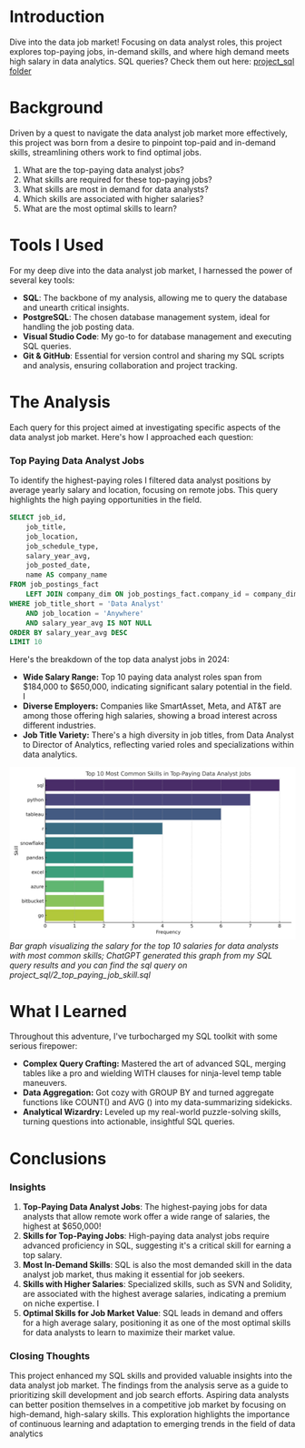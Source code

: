 # Introduction

Dive into the data job market! Focusing on data analyst roles, this project explores top-paying jobs, in-demand skills, and where high demand meets high salary in data analytics.
SQL queries? Check them out here: [project_sql folder](/project_sql/)

# Background

Driven by a quest to navigate the data analyst job market more effectively, this project was born from a desire to pinpoint top-paid and in-demand skills, streamlining others work to find optimal jobs.

1. What are the top-paying data analyst jobs?
2. What skills are required for these top-paying jobs?
3. What skills are most in demand for data analysts?
4. Which skills are associated with higher salaries?
5. What are the most optimal skills to learn?

# Tools I Used

For my deep dive into the data analyst job market, I harnessed the power of several key tools:

- **SQL**: The backbone of my analysis, allowing me to query the database and unearth critical insights.
- **PostgreSQL**: The chosen database management system, ideal for handling the job posting data.
- **Visual Studio Code**: My go-to for database management and executing SQL queries.
- **Git & GitHub**: Essential for version control and sharing my SQL scripts and analysis, ensuring collaboration and project tracking.

# The Analysis

Each query for this project aimed at investigating specific aspects of the data analyst job market. Here's how I approached each question:

### Top Paying Data Analyst Jobs
To identify the highest-paying roles I filtered data analyst positions by average yearly salary and location, focusing on remote jobs. This query highlights the high paying opportunities in the field.

```sql
SELECT job_id,
    job_title,
    job_location,
    job_schedule_type,
    salary_year_avg,
    job_posted_date,
    name AS company_name
FROM job_postings_fact
    LEFT JOIN company_dim ON job_postings_fact.company_id = company_dim.company_id
WHERE job_title_short = 'Data Analyst'
    AND job_location = 'Anywhere'
    AND salary_year_avg IS NOT NULL
ORDER BY salary_year_avg DESC
LIMIT 10
```
Here's the breakdown of the top data analyst jobs in 2024:

- **Wide Salary Range:** Top 10 paying data
analyst roles span from $184,000 to $650,000, indicating significant salary potential in the field. I
- **Diverse Employers:** Companies like
SmartAsset, Meta, and AT&T are among those offering high salaries, showing a broad interest across different industries.
- **Job Title Variety:** There's a high diversity in job titles, from Data Analyst to Director of Analytics, reflecting varied roles and specializations within data analytics.

![Top 10 most common skills in 'Top-Paying Data Analyst Jobs](https://github.com/adarshchhetri9/sql/blob/main/assets/top_skills_data_analyst.png)
*Bar graph visualizing the salary for the top 10 salaries for data analysts with most common skills; ChatGPT generated this graph from my SQL query results
and you can find the sql query on project_sql/2_top_paying_job_skill.sql*

# What I Learned

Throughout this adventure, I've turbocharged my SQL toolkit with some serious firepower:
- **Complex Query Crafting:** Mastered the art of advanced SQL, merging tables like a pro and wielding WITH clauses for ninja-level temp table maneuvers.
- **Data Aggregation:** Got cozy with GROUP BY and turned aggregate functions like COUNT() and AVG () into my data-summarizing sidekicks.
- **Analytical Wizardry:** Leveled up my real-world puzzle-solving skills, turning questions into actionable, insightful SQL queries.

# Conclusions

### Insights
1. **Top-Paying Data Analyst Jobs**: The highest-paying jobs for data analysts that allow remote work offer a wide range of salaries, the highest at $650,000!
2. **Skills for Top-Paying Jobs**: High-paying data analyst jobs require advanced proficiency in SQL, suggesting it's a critical skill for earning a top salary.
3. **Most In-Demand Skills**: SQL is also the most demanded skill in the data analyst job market, thus making it essential for job seekers.
4. **Skills with Higher Salaries**: Specialized skills, such as SVN and Solidity, are associated with the highest average salaries, indicating a premium on niche expertise. I
5. **Optimal Skills for Job Market Value**: SQL leads in demand and offers for a high average salary, positioning it as one of the most optimal skills for data analysts to learn to maximize their market value.

### Closing Thoughts
This project enhanced my SQL skills and provided valuable insights into the data analyst job market. The findings from the analysis serve as a guide to prioritizing skill development and job search efforts. Aspiring data analysts can better position themselves in a competitive job market by focusing on high-demand, high-salary skills. This exploration highlights the importance of continuous learning and adaptation to emerging trends in the field of data analytics